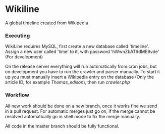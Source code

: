 Wikiline
========

A global timeline created from Wikipedia

<h3>Executing</h3>
WikiLine requires MySQL, first create a new database called 'timeline'. Assign a new user called 'time' to it, with password 'hWwnZbAT6dME9vde' (For development)

On the release server everything will run automatically from cron jobs, but on development you have to run the crawler and parser manually. To start it up you must manually insert a Wikipedia entry on the database (Only the article ID, for example _Thomas_edison_), then run _crawler.php_

<h3>Workflow</h3>
All new work should be done on a new branch, once it works fine we send in a pull request. For automatic merges just go on, if the merge cannot be resolved automatically go in shell mode to fix the merge manually.

All code in the master branch should be fully functional.